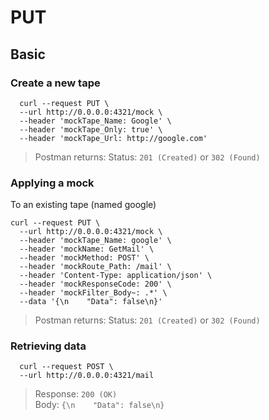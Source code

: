 # PUT
## Basic
### Create a new tape<a name="basic_createtape" />
```shell script
  curl --request PUT \
  --url http://0.0.0.0:4321/mock \
  --header 'mockTape_Name: Google' \
  --header 'mockTape_Only: true' \
  --header 'mockTape_Url: http://google.com'
```
> Postman returns: Status: `201 (Created)` or `302 (Found)`

### Applying a mock<a name="basic_apply" />
To an existing tape (named google)
```shell script
curl --request PUT \
  --url http://0.0.0.0:4321/mock \
  --header 'mockTape_Name: google' \
  --header 'mockName: GetMail' \
  --header 'mockMethod: POST' \
  --header 'mockRoute_Path: /mail' \
  --header 'Content-Type: application/json' \
  --header 'mockResponseCode: 200' \
  --header 'mockFilter_Body~: .*' \
  --data '{\n    "Data": false\n}'
```
> Postman returns: Status: `201 (Created)` or `302 (Found)`

### Retrieving data<a name="basic_retrieve" />
```shell script
  curl --request POST \
  --url http://0.0.0.0:4321/mail
```
>Response: `200 (OK)`<br>
>Body: `{\n    "Data": false\n}`
